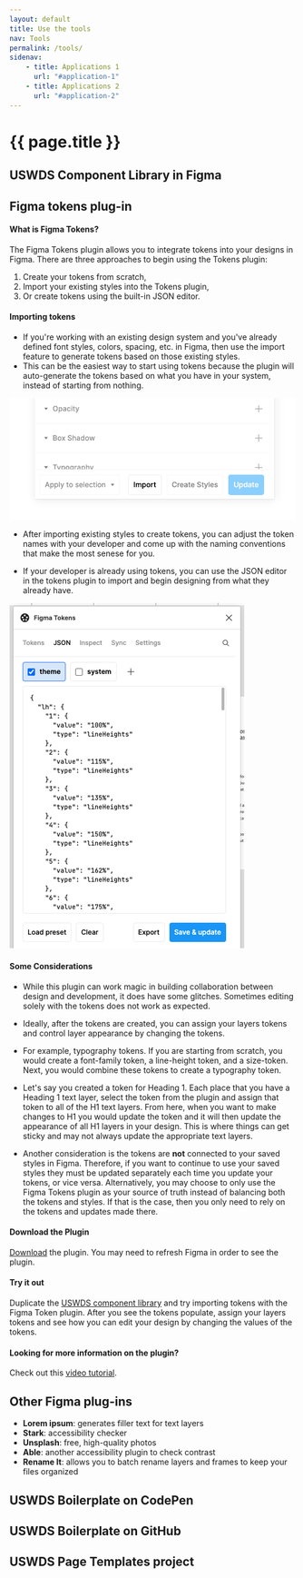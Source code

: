 ```yaml
---
layout: default
title: Use the tools
nav: Tools
permalink: /tools/
sidenav:
    - title: Applications 1
      url: "#application-1"
    - title: Applications 2
      url: "#application-2"
---
```

# {{ page.title }}

## USWDS Component Library in Figma

## Figma tokens plug-in
#### What is Figma Tokens? ####
The Figma Tokens plugin allows you to integrate tokens into your designs in Figma. There are three approaches to begin using the Tokens plugin:
  1. Create your tokens from scratch, 
  2. Import your existing styles into the Tokens plugin, 
  3. Or create tokens using the built-in JSON editor. 

#### Importing tokens ####
- If you're working with an existing design system and you've already defined font styles, colors, spacing, etc. in Figma, then use the import feature to generate tokens based on those existing styles. 
- This can be the easiest way to start using tokens because the plugin will auto-generate the tokens based on what you have in your system, instead of starting from nothing. 

![import button on tokens plugin](/assets/img/import-styles.jpeg)

- After importing existing styles to create tokens, you can adjust the token names with your developer and come up with the naming conventions that make the most senese for you.

- If your developer is already using tokens, you can use the JSON editor in the tokens plugin to import and begin designing from what they already have. 

![json editor in plugin](/assets/img/json-view.png)

#### Some Considerations ####
- While this plugin can work magic in building collaboration between design and development, it does have some glitches. Sometimes editing solely with the tokens does not work as expected. 

- Ideally, after the tokens are created, you can assign your layers tokens and control layer appearance by changing the tokens. 

- For example, typography tokens. If you are starting from scratch, you would create a font-family token, a line-height token, and a size-token. Next, you would combine these tokens to create a typography token. 

- Let's say you created a token for Heading 1. Each place that you have a Heading 1 text layer, select the token from the plugin and assign that token to all of the H1 text layers. From here, when you want to make changes to H1 you would update the token and it will then update the appearance of all H1 layers in your design. This is where things can get sticky and may not always update the appropriate text layers. 

- Another consideration is the tokens are **not** connected to your saved styles in Figma. Therefore, if you want to continue to use your saved styles they must be updated separately each time you update your tokens, or vice versa. Alternatively, you may choose to only use the Figma Tokens plugin as your source of truth instead of balancing both the tokens and styles. If that is the case, then you only need to rely on the tokens and updates made there. 

#### Download the Plugin ####
[Download](https://docs.tokens.studio/) the plugin. You may need to refresh Figma in order to see the plugin.  

#### Try it out ####
Duplicate the [USWDS component library](https://www.figma.com/community/file/817531077036545462) and try importing tokens with the Figma Token plugin. After you see the tokens populate, assign your layers tokens and see how you can edit your design by changing the values of the tokens. 

#### Looking for more information on the plugin? ####
Check out this [video tutorial](https://youtu.be/Ka1I5TphDb0). 

## Other Figma plug-ins

- **Lorem ipsum**: generates filler text for text layers
- **Stark**: accessibility checker
- **Unsplash**: free, high-quality photos
- **Able**: another accessibility plugin to check contrast
- **Rename It**: allows you to batch rename layers and frames to keep your files organized


## USWDS Boilerplate on CodePen

## USWDS Boilerplate on GitHub

## USWDS Page Templates project